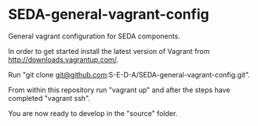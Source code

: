 SEDA-general-vagrant-config
========================

General vagrant configuration for SEDA components.

In order to get started install the latest version of Vagrant from http://downloads.vagrantup.com/.

Run "git clone git@github.com:S-E-D-A/SEDA-general-vagrant-config.git".

From within this repository run "vagrant up" and after the steps have completed "vagrant ssh".

You are now ready to develop in the "source" folder.
